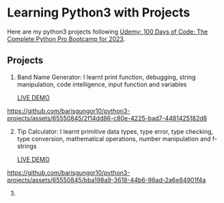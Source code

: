 # Learning Python3 with Projects
Here are my python3 projects following [Udemy: 100 Days of Code: The Complete Python Pro Bootcamp for 2023](https://pages.github.com/](https://www.udemy.com/course/100-days-of-code/)).

## Projects

1. Band Name Generator: I learnt print function, debugging, string manipulation, code intelligence,  input function and variables

    [LIVE DEMO](https://replit.com/@BarisGungor/band-name-generator-start)

https://github.com/barisgungor10/python3-projects/assets/65550845/2f14dd86-c80e-4225-bad7-4481425182d8

2. Tip Calculator: I learnt primitive data types, type error, type checking, type conversion, mathematical operations, number manipulation and f-strings

    [LIVE DEMO](https://replit.com/@BarisGungor/band-name-generator-start)

https://github.com/barisgungor10/python3-projects/assets/65550845/bba198a9-3618-44b6-96ad-2a6e84901f4a

3.
